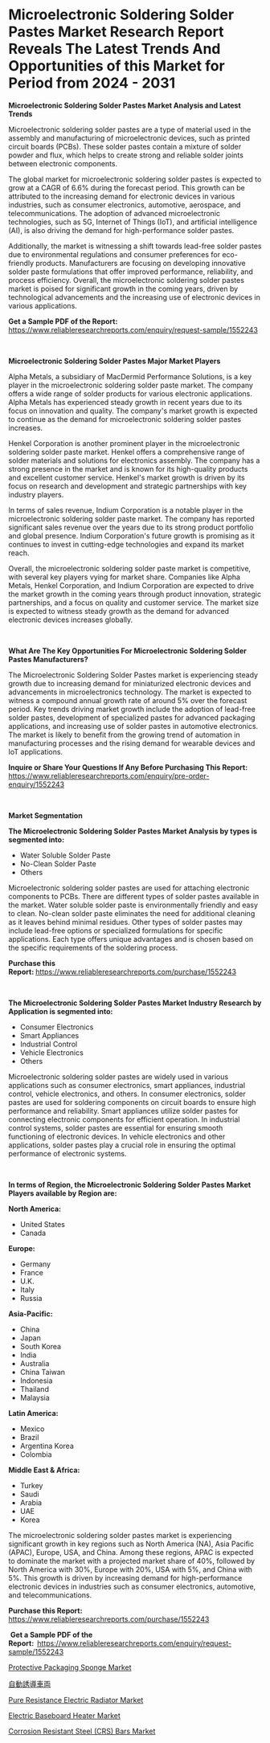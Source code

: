 <p><h1>Microelectronic Soldering Solder Pastes Market Research Report Reveals The Latest Trends And Opportunities of this Market for Period from 2024 - 2031</h1></p><p><strong>Microelectronic Soldering Solder Pastes Market Analysis and Latest Trends</strong></p>
<p><p>Microelectronic soldering solder pastes are a type of material used in the assembly and manufacturing of microelectronic devices, such as printed circuit boards (PCBs). These solder pastes contain a mixture of solder powder and flux, which helps to create strong and reliable solder joints between electronic components.</p><p>The global market for microelectronic soldering solder pastes is expected to grow at a CAGR of 6.6% during the forecast period. This growth can be attributed to the increasing demand for electronic devices in various industries, such as consumer electronics, automotive, aerospace, and telecommunications. The adoption of advanced microelectronic technologies, such as 5G, Internet of Things (IoT), and artificial intelligence (AI), is also driving the demand for high-performance solder pastes.</p><p>Additionally, the market is witnessing a shift towards lead-free solder pastes due to environmental regulations and consumer preferences for eco-friendly products. Manufacturers are focusing on developing innovative solder paste formulations that offer improved performance, reliability, and process efficiency. Overall, the microelectronic soldering solder pastes market is poised for significant growth in the coming years, driven by technological advancements and the increasing use of electronic devices in various applications.</p></p>
<p><strong>Get a Sample PDF of the Report:&nbsp;</strong> <a href="https://www.reliableresearchreports.com/enquiry/request-sample/1552243">https://www.reliableresearchreports.com/enquiry/request-sample/1552243</a></p>
<p>&nbsp;</p>
<p><strong>Microelectronic Soldering Solder Pastes Major Market Players</strong></p>
<p><p>Alpha Metals, a subsidiary of MacDermid Performance Solutions, is a key player in the microelectronic soldering solder paste market. The company offers a wide range of solder products for various electronic applications. Alpha Metals has experienced steady growth in recent years due to its focus on innovation and quality. The company's market growth is expected to continue as the demand for microelectronic soldering solder pastes increases.</p><p>Henkel Corporation is another prominent player in the microelectronic soldering solder paste market. Henkel offers a comprehensive range of solder materials and solutions for electronics assembly. The company has a strong presence in the market and is known for its high-quality products and excellent customer service. Henkel's market growth is driven by its focus on research and development and strategic partnerships with key industry players.</p><p>In terms of sales revenue, Indium Corporation is a notable player in the microelectronic soldering solder paste market. The company has reported significant sales revenue over the years due to its strong product portfolio and global presence. Indium Corporation's future growth is promising as it continues to invest in cutting-edge technologies and expand its market reach.</p><p>Overall, the microelectronic soldering solder paste market is competitive, with several key players vying for market share. Companies like Alpha Metals, Henkel Corporation, and Indium Corporation are expected to drive the market growth in the coming years through product innovation, strategic partnerships, and a focus on quality and customer service. The market size is expected to witness steady growth as the demand for advanced electronic devices increases globally.</p></p>
<p>&nbsp;</p>
<p><strong>What Are The Key Opportunities For Microelectronic Soldering Solder Pastes Manufacturers?</strong></p>
<p><p>The Microelectronic Soldering Solder Pastes market is experiencing steady growth due to increasing demand for miniaturized electronic devices and advancements in microelectronics technology. The market is expected to witness a compound annual growth rate of around 5% over the forecast period. Key trends driving market growth include the adoption of lead-free solder pastes, development of specialized pastes for advanced packaging applications, and increasing use of solder pastes in automotive electronics. The market is likely to benefit from the growing trend of automation in manufacturing processes and the rising demand for wearable devices and IoT applications.</p></p>
<p><strong>Inquire or Share Your Questions If Any Before Purchasing This Report:</strong> <a href="https://www.reliableresearchreports.com/enquiry/pre-order-enquiry/1552243">https://www.reliableresearchreports.com/enquiry/pre-order-enquiry/1552243</a></p>
<p>&nbsp;</p>
<p><strong>Market Segmentation</strong></p>
<p><strong>The Microelectronic Soldering Solder Pastes Market Analysis by types is segmented into:</strong></p>
<p><ul><li>Water Soluble Solder Paste</li><li>No-Clean Solder Paste</li><li>Others</li></ul></p>
<p><p>Microelectronic soldering solder pastes are used for attaching electronic components to PCBs. There are different types of solder pastes available in the market. Water soluble solder paste is environmentally friendly and easy to clean. No-clean solder paste eliminates the need for additional cleaning as it leaves behind minimal residues. Other types of solder pastes may include lead-free options or specialized formulations for specific applications. Each type offers unique advantages and is chosen based on the specific requirements of the soldering process.</p></p>
<p><strong>Purchase this Report:&nbsp;</strong><a href="https://www.reliableresearchreports.com/purchase/1552243">https://www.reliableresearchreports.com/purchase/1552243</a></p>
<p>&nbsp;</p>
<p><strong>The Microelectronic Soldering Solder Pastes Market Industry Research by Application is segmented into:</strong></p>
<p><ul><li>Consumer Electronics</li><li>Smart Appliances</li><li>Industrial Control</li><li>Vehicle Electronics</li><li>Others</li></ul></p>
<p><p>Microelectronic soldering solder pastes are widely used in various applications such as consumer electronics, smart appliances, industrial control, vehicle electronics, and others. In consumer electronics, solder pastes are used for soldering components on circuit boards to ensure high performance and reliability. Smart appliances utilize solder pastes for connecting electronic components for efficient operation. In industrial control systems, solder pastes are essential for ensuring smooth functioning of electronic devices. In vehicle electronics and other applications, solder pastes play a crucial role in ensuring the optimal performance of electronic systems.</p></p>
<p>&nbsp;</p>
<p><strong>In terms of Region, the Microelectronic Soldering Solder Pastes Market Players available by Region are:</strong></p>
<p>
    <p> <strong> North America: </strong>
        <ul>
            <li>United States</li>
            <li>Canada</li>
        </ul>
        </p> 
    <p> <strong> Europe: </strong>
        <ul>
            <li>Germany</li>
            <li>France</li>
            <li>U.K.</li>
            <li>Italy</li>
            <li>Russia</li>
        </ul>
        </p> 
    <p> <strong> Asia-Pacific: </strong>
        <ul>
            <li>China</li>
            <li>Japan</li>
            <li>South Korea</li>
            <li>India</li>
            <li>Australia</li>
            <li>China Taiwan</li>
            <li>Indonesia</li>
            <li>Thailand</li>
            <li>Malaysia</li>
        </ul>
        </p> 
    <p> <strong> Latin America: </strong>
        <ul>
            <li>Mexico</li>
            <li>Brazil</li>
            <li>Argentina Korea</li>
            <li>Colombia</li>
        </ul>
        </p> 
    <p> <strong> Middle East & Africa: </strong>
        <ul>
            <li>Turkey</li>
            <li>Saudi</li>
            <li>Arabia</li>
            <li>UAE</li>
            <li>Korea</li>
        </ul>
    </p>
    </p>
<p><p>The microelectronic soldering solder pastes market is experiencing significant growth in key regions such as North America (NA), Asia Pacific (APAC), Europe, USA, and China. Among these regions, APAC is expected to dominate the market with a projected market share of 40%, followed by North America with 30%, Europe with 20%, USA with 5%, and China with 5%. This growth is driven by increasing demand for high-performance electronic devices in industries such as consumer electronics, automotive, and telecommunications.</p></p>
<p><strong>Purchase this Report: </strong><a href="https://www.reliableresearchreports.com/purchase/1552243">https://www.reliableresearchreports.com/purchase/1552243</a></p>
<p>&nbsp;<strong>Get a Sample PDF of the Report:&nbsp;&nbsp;</strong><a href="https://www.reliableresearchreports.com/enquiry/request-sample/1552243">https://www.reliableresearchreports.com/enquiry/request-sample/1552243</a></p>
<p><strong></strong></p>
<p><p><a href="https://github.com/brenzgnarento/Market-Research-Report-List-1/blob/main/protective-packaging-sponge-market.md">Protective Packaging Sponge Market</a></p><p><a href="https://github.com/jkjreqjscoxx7/Market-Research-Report-List-1/blob/main/3349308245.md">自動誘導車両</a></p><p><a href="https://issuu.com/reportprime-2/docs/pure-resistance-electric-radiator-market-size-2030">Pure Resistance Electric Radiator Market</a></p><p><a href="https://issuu.com/reportprime-2/docs/electric-baseboard-heater-market-size-2030.pptx">Electric Baseboard Heater Market</a></p><p><a href="https://github.com/jerrycopelandthomaswsqd8q/Market-Research-Report-List-1/blob/main/corrosion-resistant-steel-crs-bars-market.md">Corrosion Resistant Steel (CRS) Bars Market</a></p></p>